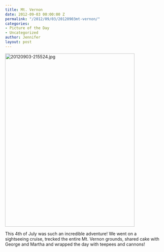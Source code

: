 ```yaml
---
title: Mt. Vernon
date: 2012-09-03 00:00:00 Z
permalink: "/2012/09/03/20120903mt-vernon/"
categories:
- Picture of the Day
- Uncategorized
author: Jennifer
layout: post
---
```


[<img height="560" alt="20120903-215524.jpg" width="420" class="alignnone " src="/teamelam/assets/images/Mt-Vernon/1346709324000-missing.jpg" />](http://static.squarespace.com/static/50db6bb3e4b015296cd43789/50dfa5b1e4b0dc6320e0b5ea/50dfa5b4e4b0dc6320e0b95d/1346709324000/?format=original)

This 4th of July was such an incredible adventure! We went on a sightseeing cruise, trecked the entire Mt. Vernon grounds, shared cake with George and Martha and wrapped the day with teepees and cannons!
